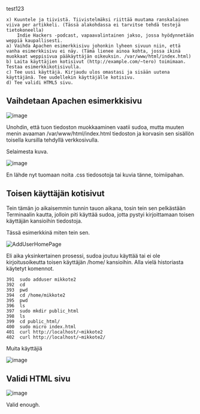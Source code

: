test123

    x) Kuuntele ja tiivistä. Tiivistelmäksi riittää muutama ranskalainen viiva per artikkeli. (Tässä alakohdassa ei tarvitse tehdä testejä tietokoneella)
        Indie Hackers -podcast, vapaavalintainen jakso, jossa hyödynnetään weppiä kaupallisesti.
    a) Vaihda Apachen esimerkkisivu johonkin lyheen sivuun niin, että vanha esimerkkisivu ei näy. (Tämä lienee ainoa kohta, jossa ikinä muokkaat weppisivua pääkäyttäjän oikeuksin. /var/www/html/index.html)
    b) Laita käyttäjien kotisivut (http://example.com/~tero) toimimaan. Testaa esimerkkikotisivulla.
    c) Tee uusi käyttäjä. Kirjaudu ulos omastasi ja sisään uutena käyttäjänä. Tee uudellekin käyttäjälle kotisivu.
    d) Tee validi HTML5 sivu.

## Vaihdetaan Apachen esimerkkisivu

![image](https://user-images.githubusercontent.com/122888695/216299669-934a6e10-2e27-4ac6-8b98-cc14877edc82.png)

Unohdin, että tuon tiedoston muokkaaminen vaatii sudoa, mutta muuten menin avaaman /var/www/html/index.html tiedoston ja korvasin sen sisällön toisella kursilla tehdyllä verkkosivulla.

Selaimesta kuva.

![image](https://user-images.githubusercontent.com/122888695/216299962-a5bfe246-03f9-4d38-9dc4-52ed464952bf.png)

En lähde nyt tuomaan noita .css tiedosotoja tai kuvia tänne, toimiipahan.


## Toisen käyttäjän kotisivut

Tein tämän jo aikaisemmin tunnin tauon aikana, tosin tein sen pelkästään Terminaalin kautta, jolloin piti käyttää sudoa, jotta pystyi kirjoittamaan toisen käyttäjän kansioihin tiedostoja.

Tässä esimerkkinä miten tein sen.

![AddUserHomePage](https://user-images.githubusercontent.com/122888695/216295280-5885d2cd-9a07-4c07-9fea-9289a4dc1e04.png)

Eli aika yksinkertainen prosessi, sudoa joutuu käyttää tai ei ole kirjoitusoikeutta toisen käyttäjän /home/ kansioihin. Alla vielä historiasta käytetyt komennot.

    391  sudo adduser mikkote2
    392  cd
    393  pwd
    394  cd /home/mikkote2
    395  pwd
    396  ls
    397  sudo mkdir public_html
    398  ls
    399  cd public_html/
    400  sudo micro index.html
    401  curl http://localhost/~mikkote2
    402  curl http://localhost/~mikkote2/

Muita käyttäjiä

![image](https://user-images.githubusercontent.com/122888695/216305575-0ee598d1-e96c-442e-915e-7c1dcc7f3797.png)

## Validi HTML sivu

![image](https://user-images.githubusercontent.com/122888695/216304275-535bdd6c-95f1-46b6-a04b-e99b89bc8fa8.png)

Valid enough.
